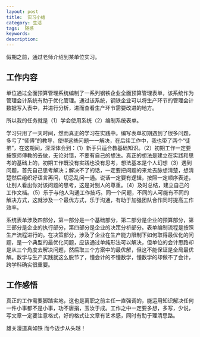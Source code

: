 ```yaml
---
layout: post
title:  实习小结
category: 生活
tags:  随感
keywords: 
description: 
---
```


假期之前，通过老师介绍到某单位实习。

## 工作内容

单位通过全面预算管理系统编制了一系列钢铁企业全面预算管理表单，该系统作为管理会计系统有助于优化管理。通过该系统，钢铁企业可以将生产环节的管理会计数据写入表中，并进行分析，进而查看生产环节需要改进的地方。

所以我的任务就是（1）学会使用系统（2）编制系统表单。

学习只用了一天时间，然而真正的学习在实践中。编写表单初期遇到了很多问题，多亏了“师傅”的教导，使得这些问题一一解决，在后续工作中，我也带了两个“徒弟”，在这期间，深深体会到：（1）新手只适合教基础知识。（2）初期工作一定要按照师傅教的去做，无论对错，不要有自己的想法。真正的想法是建立在实践和思考的基础上的，初期工作既没有实践也没有思考，想法基本是个人幻想（3）遇到问题，首先自己思考解决；解决不了的话，一定要把问题的来龙去脉想清楚，想清楚然后组织好语言再问，切忌乱问一通。说话一定要有逻辑，按照一定顺序表述，让别人看出你对该问题的思考，这是对别人的尊重。（4）及时总结，建立自己的工作文档。（5）乐于与他人沟通工作技巧。同一个问题，不同的人可能有不同的解决方式，这就涉及一个最优方式，乐于沟通，有助于加强团队合作同时提高工作效率。

系统表单涉及四部分，第一部分是一个基础部分，第二部分是企业的预算部分，第三部分是企业的执行部分，第四部分是企业的决策分析部分。表单编制流程是按照生产流程进行的。在决策部分，涉及了企业在生产能力限制下如何取得最优化的问题，是一个典型的最优化问题，应该通过单纯形法可以解决，但单位的会计思路却是从三个角度去解决问题，然后取三个方案中的最优解，但这不能保证是全局最优解。数学与生产实践就这么脱节了，懂会计的不懂数学，懂数学的却做不了会计，跨学科确实很重要。

## 工作感悟

真正的工作需要脚踏实地，这也是离职之前主任一直强调的，能运用知识解决任何一件小事都不是小事，功不唐捐，玉汝于成。工作之中一定要多想，多写，少说，写文章一定要注意格式，好的格式让文章有艺术感，同时有助于理清思路。

雄关漫道真如铁 而今迈步从头越！


